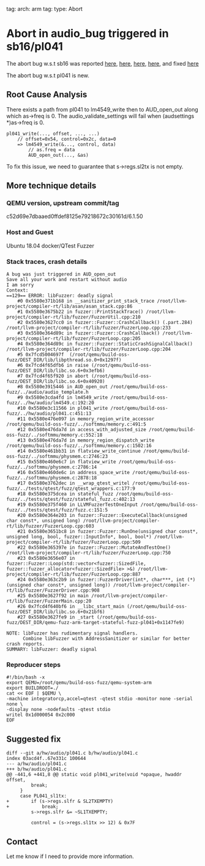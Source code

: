 tag: arch: arm
tag: type: Abort

# Abort in audio_bug triggered in sb16/pl041

The abort bug w.s.t sb16 was reported
[here](https://www.mail-archive.com/debian-bugs-dist@lists.debian.org/msg1698894.html),
[here](https://bugzilla.redhat.com/show_bug.cgi?id=1829185),
[here](https://lists.gnu.org/archive/html/qemu-devel/2021-01/msg01146.html),
[here](https://bugs.chromium.org/p/oss-fuzz/issues/detail?id=30574&q=label%3AProj-qemu),
and fixed
[here](https://bugs.launchpad.net/qemu/+bug/1910603/comments/2)

The abort bug w.s.t pl041 is new.

## Root Cause Analysis

There exists a path from pl041 to lm4549_write then to
AUD_open_out along which as->freq is 0. The audio_validate_settings
will fail when (audsettings *)as->freq is 0.

```
pl041_write(..., offset, ..., ...)
    // offset=0x54, control=0x2c, data=0
    => lm4549_write(&..., control, data)
        // as.freq = data
        AUD_open_out(..., &as)
```

To fix this issue, we need to guarantee that s->regs.sl2tx is not empty.

## More technique details

### QEMU version, upstream commit/tag
c52d69e7dbaaed0ffdef8125e79218672c30161d/6.1.50

### Host and Guest
Ubuntu 18.04 docker/QTest Fuzzer

### Stack traces, crash details

```
A bug was just triggered in AUD_open_out
Save all your work and restart without audio
I am sorry
Context:
==129== ERROR: libFuzzer: deadly signal
    #0 0x5580e371b168 in __sanitizer_print_stack_trace /root/llvm-project/compiler-rt/lib/asan/asan_stack.cpp:86
    #1 0x5580e3675b22 in fuzzer::PrintStackTrace() /root/llvm-project/compiler-rt/lib/fuzzer/FuzzerUtil.cpp:210
    #2 0x5580e3627cc0 in fuzzer::Fuzzer::CrashCallback() (.part.284) /root/llvm-project/compiler-rt/lib/fuzzer/FuzzerLoop.cpp:233
    #3 0x5580e364d89c in fuzzer::Fuzzer::CrashCallback() /root/llvm-project/compiler-rt/lib/fuzzer/FuzzerLoop.cpp:205
    #4 0x5580e364d89c in fuzzer::Fuzzer::StaticCrashSignalCallback() /root/llvm-project/compiler-rt/lib/fuzzer/FuzzerLoop.cpp:204
    #5 0x7fcd5004697f  (/root/qemu/build-oss-fuzz/DEST_DIR/lib/libpthread.so.0+0x1297f)
    #6 0x7fcd4f65dfb6 in raise (/root/qemu/build-oss-fuzz/DEST_DIR/lib/libc.so.6+0x3efb6)
    #7 0x7fcd4f65f920 in abort (/root/qemu/build-oss-fuzz/DEST_DIR/lib/libc.so.6+0x40920)
    #8 0x5580e3915446 in AUD_open_out /root/qemu/build-oss-fuzz/../audio/audio_template.h
    #9 0x5580e3cda4fd in lm4549_write /root/qemu/build-oss-fuzz/../hw/audio/lm4549.c:192:20
    #10 0x5580e3c11566 in pl041_write /root/qemu/build-oss-fuzz/../hw/audio/pl041.c:451:13
    #11 0x5580e476e097 in memory_region_write_accessor /root/qemu/build-oss-fuzz/../softmmu/memory.c:491:5
    #12 0x5580e476da7d in access_with_adjusted_size /root/qemu/build-oss-fuzz/../softmmu/memory.c:552:18
    #13 0x5580e476da7d in memory_region_dispatch_write /root/qemu/build-oss-fuzz/../softmmu/memory.c:1502:16
    #14 0x5580e461bb31 in flatview_write_continue /root/qemu/build-oss-fuzz/../softmmu/physmem.c:2746:23
    #15 0x5580e460e6c7 in flatview_write /root/qemu/build-oss-fuzz/../softmmu/physmem.c:2786:14
    #16 0x5580e460de6c in address_space_write /root/qemu/build-oss-fuzz/../softmmu/physmem.c:2878:18
    #17 0x5580e3762dec in __wrap_qtest_writel /root/qemu/build-oss-fuzz/../tests/qtest/fuzz/qtest_wrappers.c:177:9
    #18 0x5580e375dcea in stateful_fuzz /root/qemu/build-oss-fuzz/../tests/qtest/fuzz/stateful_fuzz.c:402:13
    #19 0x5580e375f460 in LLVMFuzzerTestOneInput /root/qemu/build-oss-fuzz/../tests/qtest/fuzz/fuzz.c:151:5
    #20 0x5580e364e203 in fuzzer::Fuzzer::ExecuteCallback(unsigned char const*, unsigned long) /root/llvm-project/compiler-rt/lib/fuzzer/FuzzerLoop.cpp:603
    #21 0x5580e3651bc8 in fuzzer::Fuzzer::RunOne(unsigned char const*, unsigned long, bool, fuzzer::InputInfo*, bool, bool*) /root/llvm-project/compiler-rt/lib/fuzzer/FuzzerLoop.cpp:509
    #22 0x5580e365397e in fuzzer::Fuzzer::MutateAndTestOne() /root/llvm-project/compiler-rt/lib/fuzzer/FuzzerLoop.cpp:750
    #23 0x5580e3656e07 in fuzzer::Fuzzer::Loop(std::vector<fuzzer::SizedFile, fuzzer::fuzzer_allocator<fuzzer::SizedFile> >&) /root/llvm-project/compiler-rt/lib/fuzzer/FuzzerLoop.cpp:887
    #24 0x5580e363c2b9 in fuzzer::FuzzerDriver(int*, char***, int (*)(unsigned char const*, unsigned long)) /root/llvm-project/compiler-rt/lib/fuzzer/FuzzerDriver.cpp:908
    #25 0x5580e3627f92 in main /root/llvm-project/compiler-rt/lib/fuzzer/FuzzerMain.cpp:20
    #26 0x7fcd4f640bf6 in __libc_start_main (/root/qemu/build-oss-fuzz/DEST_DIR/lib/libc.so.6+0x21bf6)
    #27 0x5580e3627fe9 in _start (/root/qemu/build-oss-fuzz/DEST_DIR/qemu-fuzz-arm-target-stateful-fuzz-pl041+0x1147fe9)

NOTE: libFuzzer has rudimentary signal handlers.
      Combine libFuzzer with AddressSanitizer or similar for better crash reports.
SUMMARY: libFuzzer: deadly signal
```

### Reproducer steps

```
#!/bin/bash -x
export QEMU=/root/qemu/build-oss-fuzz/qemu-system-arm
export BUILDROOT=./
cat << EOF | $QEMU \
-machine integratorcp,accel=qtest -qtest stdio -monitor none -serial none \
-display none -nodefaults -qtest stdio
writel 0x1d000054 0x2c000
EOF
```

## Suggested fix

```
diff --git a/hw/audio/pl041.c b/hw/audio/pl041.c
index 03acd4f..67e331c 100644
--- a/hw/audio/pl041.c
+++ b/hw/audio/pl041.c
@@ -441,6 +441,8 @@ static void pl041_write(void *opaque, hwaddr offset,
         break;
     }
     case PL041_sl1tx:
+        if (s->regs.slfr & SL2TXEMPTY)
+            break;
         s->regs.slfr &= ~SL1TXEMPTY;

         control = (s->regs.sl1tx >> 12) & 0x7F
```

## Contact

Let me know if I need to provide more information.
